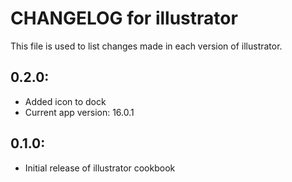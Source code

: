 # CHANGELOG for illustrator

This file is used to list changes made in each version of illustrator.

## 0.2.0:

* Added icon to dock
* Current app version: 16.0.1

## 0.1.0:

* Initial release of illustrator cookbook
